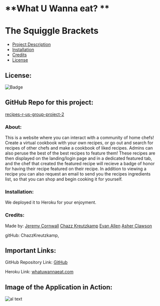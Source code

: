 # **What U Wanna eat? **
  # The Squiggle Brackets

  * [Project Description](#about)
  * [Installation](#installation)
  * [Credits](#credits)
  * [License](#license)
  
  ## License: 
  ![Badge](https://img.shields.io/badge/License-Bat_Signal-red)
  
  ## GitHub Repo for this project:
  [recipes-r-us-group-project-2](https://github.com/ChazzKreutzkamp/recipes-r-us-group-project-2)

  ### About:
  This is a website where you can interact with a community of home chefs! Create a virtual cookbook with your own recipes, or go out and search for recipes of other chefs and make a cookbook of liked recipes. Admins can also peruse the best of the best recipes to feature them! These recipes are then displayed on the landing/login page and in a dedicated featured tab, and the chef that created the featured recipe will recieve a badge of honor for having their recipe featured on their recipe. In addition to viewing a recipe you can also request an email to send you the recipes ingredients list, so that you can shop and begin cooking it for yourself.


  ### Installation:
  We deployed it to Heroku for your enjoyment.

  ### Credits:
  Made by: 
  [Jeremy Cornwall](cornwall.jeremy@gmail.com)
  [Chazz Kreutzkamp](chazz.kreutzkamp@gmial.com)
  [Evan Allen](evanrallen94@gmail.com)
  [Asher Clawson](aacpogona@me.com)

  gitHub: ChazzKreutzkamp,

  

   

## Important Links:

GitHub Repository Link: [GitHub](https://github.com/ChazzKreutzkamp/recipes-r-us-group-project-2)

Heroku Link: [whatuwannaeat.com](https://secret-fortress-68356.herokuapp.com/)


## Image of the Application in Action:

![al text]()
